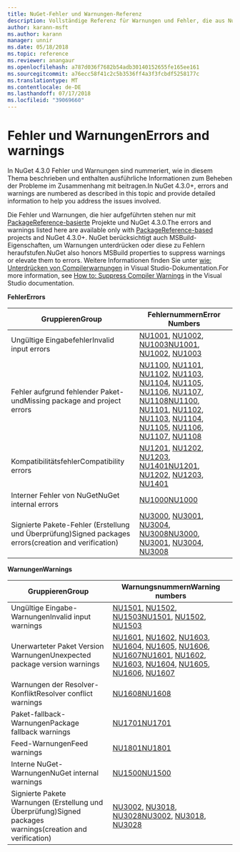 ```yaml
---
title: NuGet-Fehler und Warnungen-Referenz
description: Vollständige Referenz für Warnungen und Fehler, die aus NuGet während der verschiedenen NuGet-Vorgänge ausgegeben.
author: karann-msft
ms.author: karann
manager: unnir
ms.date: 05/18/2018
ms.topic: reference
ms.reviewer: anangaur
ms.openlocfilehash: a787d036f7682b54adb30140152655fe165ee161
ms.sourcegitcommit: a76ecc58f41c2c5b3536ff4a3f3fcbdf5258177c
ms.translationtype: MT
ms.contentlocale: de-DE
ms.lasthandoff: 07/17/2018
ms.locfileid: "39069660"
---
```

# <a name="errors-and-warnings"></a><span data-ttu-id="804a5-103">Fehler und Warnungen</span><span class="sxs-lookup"><span data-stu-id="804a5-103">Errors and warnings</span></span>

<span data-ttu-id="804a5-104">In NuGet 4.3.0 Fehler und Warnungen sind nummeriert, wie in diesem Thema beschrieben und enthalten ausführliche Informationen zum Beheben der Probleme im Zusammenhang mit beitragen.</span><span class="sxs-lookup"><span data-stu-id="804a5-104">In NuGet 4.3.0+, errors and warnings are numbered as described in this topic and provide detailed information to help you address the issues involved.</span></span>

<span data-ttu-id="804a5-105">Die Fehler und Warnungen, die hier aufgeführten stehen nur mit [PackageReference-basierte](../consume-packages/package-references-in-project-files.md) Projekte und NuGet 4.3.0.</span><span class="sxs-lookup"><span data-stu-id="804a5-105">The errors and warnings listed here are available only with [PackageReference-based](../consume-packages/package-references-in-project-files.md) projects and NuGet 4.3.0+.</span></span> <span data-ttu-id="804a5-106">NuGet berücksichtigt auch MSBuild-Eigenschaften, um Warnungen unterdrücken oder diese zu Fehlern heraufstufen.</span><span class="sxs-lookup"><span data-stu-id="804a5-106">NuGet also honors MSBuild properties to suppress warnings or elevate them to errors.</span></span> <span data-ttu-id="804a5-107">Weitere Informationen finden Sie unter [wie: Unterdrücken von Compilerwarnungen](/visualstudio/ide/how-to-suppress-compiler-warnings) in Visual Studio-Dokumentation.</span><span class="sxs-lookup"><span data-stu-id="804a5-107">For more information, see [How to: Suppress Compiler Warnings](/visualstudio/ide/how-to-suppress-compiler-warnings) in the Visual Studio documentation.</span></span>

<span data-ttu-id="804a5-108">**Fehler**</span><span class="sxs-lookup"><span data-stu-id="804a5-108">**Errors**</span></span>

| <span data-ttu-id="804a5-109">Gruppieren</span><span class="sxs-lookup"><span data-stu-id="804a5-109">Group</span></span> | <span data-ttu-id="804a5-110">Fehlernummern</span><span class="sxs-lookup"><span data-stu-id="804a5-110">Error Numbers</span></span> |
| --- | --- |
| <span data-ttu-id="804a5-111">Ungültige Eingabefehler</span><span class="sxs-lookup"><span data-stu-id="804a5-111">Invalid input errors</span></span> | <span data-ttu-id="804a5-112">[NU1001](./errors-and-warnings/NU1001.md), [NU1002](./errors-and-warnings/NU1002.md), [NU1003](./errors-and-warnings/NU1003.md)</span><span class="sxs-lookup"><span data-stu-id="804a5-112">[NU1001](./errors-and-warnings/NU1001.md), [NU1002](./errors-and-warnings/NU1002.md), [NU1003](./errors-and-warnings/NU1003.md)</span></span> |
| <span data-ttu-id="804a5-113">Fehler aufgrund fehlender Paket- und</span><span class="sxs-lookup"><span data-stu-id="804a5-113">Missing package and project errors</span></span> | <span data-ttu-id="804a5-114">[NU1100](./errors-and-warnings/NU1100.md), [NU1101](./errors-and-warnings/NU1101.md), [NU1102](./errors-and-warnings/NU1102.md), [NU1103](./errors-and-warnings/NU1103.md), [NU1104](./errors-and-warnings/NU1104.md), [NU1105](./errors-and-warnings/NU1105.md), [NU1106](./errors-and-warnings/NU1106.md), [NU1107](./errors-and-warnings/NU1107.md), [NU1108](./errors-and-warnings/NU1108.md)</span><span class="sxs-lookup"><span data-stu-id="804a5-114">[NU1100](./errors-and-warnings/NU1100.md), [NU1101](./errors-and-warnings/NU1101.md), [NU1102](./errors-and-warnings/NU1102.md), [NU1103](./errors-and-warnings/NU1103.md), [NU1104](./errors-and-warnings/NU1104.md), [NU1105](./errors-and-warnings/NU1105.md), [NU1106](./errors-and-warnings/NU1106.md), [NU1107](./errors-and-warnings/NU1107.md), [NU1108](./errors-and-warnings/NU1108.md)</span></span> |
| <span data-ttu-id="804a5-115">Kompatibilitätsfehler</span><span class="sxs-lookup"><span data-stu-id="804a5-115">Compatibility errors</span></span> | <span data-ttu-id="804a5-116">[NU1201](./errors-and-warnings/NU1201.md), [NU1202](./errors-and-warnings/NU1202.md), [NU1203](./errors-and-warnings/NU1203.md), [NU1401](./errors-and-warnings/NU1401.md)</span><span class="sxs-lookup"><span data-stu-id="804a5-116">[NU1201](./errors-and-warnings/NU1201.md), [NU1202](./errors-and-warnings/NU1202.md), [NU1203](./errors-and-warnings/NU1203.md), [NU1401](./errors-and-warnings/NU1401.md)</span></span> |
| <span data-ttu-id="804a5-117">Interner Fehler von NuGet</span><span class="sxs-lookup"><span data-stu-id="804a5-117">NuGet internal errors</span></span> | [<span data-ttu-id="804a5-118">NU1000</span><span class="sxs-lookup"><span data-stu-id="804a5-118">NU1000</span></span>](./errors-and-warnings/NU1000.md) |
| <span data-ttu-id="804a5-119">Signierte Pakete-Fehler (Erstellung und Überprüfung)</span><span class="sxs-lookup"><span data-stu-id="804a5-119">Signed packages errors(creation and verification)</span></span> | <span data-ttu-id="804a5-120">[NU3000](./errors-and-warnings/NU3000.md), [NU3001](./errors-and-warnings/NU3001.md), [NU3004](./errors-and-warnings/NU3004.md), [NU3008](./errors-and-warnings/NU3008.md)</span><span class="sxs-lookup"><span data-stu-id="804a5-120">[NU3000](./errors-and-warnings/NU3000.md), [NU3001](./errors-and-warnings/NU3001.md), [NU3004](./errors-and-warnings/NU3004.md), [NU3008](./errors-and-warnings/NU3008.md)</span></span> |

<span data-ttu-id="804a5-121">**Warnungen**</span><span class="sxs-lookup"><span data-stu-id="804a5-121">**Warnings**</span></span>

| <span data-ttu-id="804a5-122">Gruppieren</span><span class="sxs-lookup"><span data-stu-id="804a5-122">Group</span></span> | <span data-ttu-id="804a5-123">Warnungsnummern</span><span class="sxs-lookup"><span data-stu-id="804a5-123">Warning numbers</span></span> |
| --- | --- |
| <span data-ttu-id="804a5-124">Ungültige Eingabe-Warnungen</span><span class="sxs-lookup"><span data-stu-id="804a5-124">Invalid input warnings</span></span> | <span data-ttu-id="804a5-125">[NU1501](./errors-and-warnings/NU1501.md), [NU1502](./errors-and-warnings/NU1502.md), [NU1503](./errors-and-warnings/NU1503.md)</span><span class="sxs-lookup"><span data-stu-id="804a5-125">[NU1501](./errors-and-warnings/NU1501.md), [NU1502](./errors-and-warnings/NU1502.md), [NU1503](./errors-and-warnings/NU1503.md)</span></span> |
| <span data-ttu-id="804a5-126">Unerwarteter Paket Version Warnungen</span><span class="sxs-lookup"><span data-stu-id="804a5-126">Unexpected package version warnings</span></span> | <span data-ttu-id="804a5-127">[NU1601](./errors-and-warnings/NU1601.md), [NU1602](./errors-and-warnings/NU1602.md), [NU1603](./errors-and-warnings/NU1603.md), [NU1604](./errors-and-warnings/NU1604.md), [NU1605](./errors-and-warnings/NU1605.md), [NU1606](./errors-and-warnings/NU1108.md), [NU1607](./errors-and-warnings/NU1107.md)</span><span class="sxs-lookup"><span data-stu-id="804a5-127">[NU1601](./errors-and-warnings/NU1601.md), [NU1602](./errors-and-warnings/NU1602.md), [NU1603](./errors-and-warnings/NU1603.md), [NU1604](./errors-and-warnings/NU1604.md), [NU1605](./errors-and-warnings/NU1605.md), [NU1606](./errors-and-warnings/NU1108.md), [NU1607](./errors-and-warnings/NU1107.md)</span></span> |
| <span data-ttu-id="804a5-128">Warnungen der Resolver-Konflikt</span><span class="sxs-lookup"><span data-stu-id="804a5-128">Resolver conflict warnings</span></span> | [<span data-ttu-id="804a5-129">NU1608</span><span class="sxs-lookup"><span data-stu-id="804a5-129">NU1608</span></span>](./errors-and-warnings/NU1608.md) |
| <span data-ttu-id="804a5-130">Paket-fallback-Warnungen</span><span class="sxs-lookup"><span data-stu-id="804a5-130">Package fallback warnings</span></span> | [<span data-ttu-id="804a5-131">NU1701</span><span class="sxs-lookup"><span data-stu-id="804a5-131">NU1701</span></span>](./errors-and-warnings/NU1701.md) |
| <span data-ttu-id="804a5-132">Feed-Warnungen</span><span class="sxs-lookup"><span data-stu-id="804a5-132">Feed warnings</span></span> | [<span data-ttu-id="804a5-133">NU1801</span><span class="sxs-lookup"><span data-stu-id="804a5-133">NU1801</span></span>](./errors-and-warnings/NU1801.md) |
| <span data-ttu-id="804a5-134">Interne NuGet-Warnungen</span><span class="sxs-lookup"><span data-stu-id="804a5-134">NuGet internal warnings</span></span> | [<span data-ttu-id="804a5-135">NU1500</span><span class="sxs-lookup"><span data-stu-id="804a5-135">NU1500</span></span>](./errors-and-warnings/NU1500.md) |
| <span data-ttu-id="804a5-136">Signierte Pakete Warnungen (Erstellung und Überprüfung)</span><span class="sxs-lookup"><span data-stu-id="804a5-136">Signed packages warnings(creation and verification)</span></span> | <span data-ttu-id="804a5-137">[NU3002](./errors-and-warnings/NU3002.md), [NU3018](./errors-and-warnings/NU3018.md), [NU3028](./errors-and-warnings/NU3028.md)</span><span class="sxs-lookup"><span data-stu-id="804a5-137">[NU3002](./errors-and-warnings/NU3002.md), [NU3018](./errors-and-warnings/NU3018.md), [NU3028](./errors-and-warnings/NU3028.md)</span></span> |
